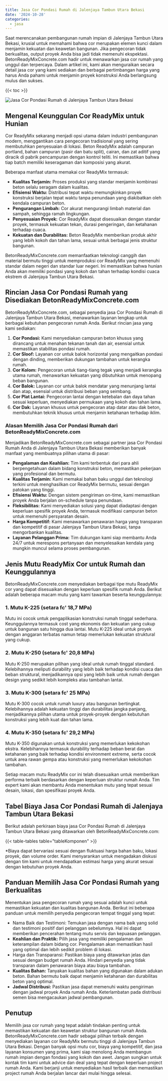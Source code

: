 ```yaml
---
title: Jasa Cor Pondasi Rumah di Jalenjaya Tambun Utara Bekasi
date: '2024-10-28'
categories:
  - jasa
---
```


Saat merencanakan pembangunan rumah impian di Jalenjaya Tambun Utara Bekasi, krusial untuk memahami bahwa cor merupakan elemen kunci dalam menjamin kekuatan dan keawetan bangunan. Jika pengecoran tidak berkualitas, output proyek Anda bisa jadi tidak memenuhi ekspektasi. BetonReadyMixConcrete.com hadir untuk menawarkan jasa cor rumah yang unggul dan terpercaya. Dalam artikel ini, kami akan menguraikan secara detail jasa cor yang kami sediakan dan berbagai pertimbangan harga yang harus Anda pahami untuk menjamin proyek konstruksi Anda berlangsung mulus dan sukses.

{{< toc >}}

![Jasa Cor Pondasi Rumah di Jalenjaya Tambun Utara Bekasi](https://betoncor8.github.io/cor/harga-beton-readymix-concrete%20(42).png)

## Mengenal Keunggulan Cor ReadyMix untuk Hunian

Cor ReadyMix sekarang menjadi opsi utama dalam industri pembangunan modern, menggantikan cara pengecoran tradisional yang sering membutuhkan penyesuaian di lokasi. Beton ReadyMix adalah campuran portland, bahan campuran (pasir dan batu split), cairan, dan zat aditif yang diracik di pabrik pencampuran dengan kontrol teliti. Ini memastikan bahwa tiap batch memiliki keseragaman dan komposisi yang akurat.

Beberapa manfaat utama memakai cor ReadyMix termasuk:

- **Kualitas Terjamin:** Proses produksi yang standar menjamin kombinasi beton selalu seragam dalam kualitas.
- **Efisiensi Waktu:** Distribusi tepat waktu memungkinkan proyek konstruksi berjalan tepat waktu tanpa penundaan yang diakibatkan oleh kendala campuran beton.
- **Pengurangan Limbah:** Cor akurat mengurangi limbah material dan sampah, sehingga ramah lingkungan.
- **Penyesuaian Proyek:** Cor ReadyMix dapat disesuaikan dengan standar proyek, termasuk kekuatan tekan, durasi pengeringan, dan ketahanan terhadap cuaca.
- **Kekuatan dan Durabilitas:** Beton ReadyMix memberikan produk akhir yang lebih kokoh dan tahan lama, sesuai untuk berbagai jenis struktur bangunan.

BetonReadyMixConcrete.com memanfaatkan teknologi canggih dan material bermutu tinggi untuk memproduksi cor ReadyMix yang memenuhi standar dalam negeri dan standar luar negeri. Ini memastikan bahwa hunian Anda akan memiliki pondasi yang kokoh dan tahan terhadap kondisi cuaca ekstrem di Jalenjaya Tambun Utara Bekasi.

## Rincian Jasa Cor Pondasi Rumah yang Disediakan BetonReadyMixConcrete.com

BetonReadyMixConcrete.com, sebagai penyedia jasa Cor Pondasi Rumah di Jalenjaya Tambun Utara Bekasi, menawarkan layanan lengkap untuk berbagai kebutuhan pengecoran rumah Anda. Berikut rincian jasa yang kami sediakan:

1. **Cor Pondasi:** Kami menyediakan campuran beton khusus yang dirancang untuk menahan tekanan tanah dan air, esensial untuk memastikan stabilitas pondasi rumah.
2. **Cor Sloof:** Layanan cor untuk balok horizontal yang mengaitkan pondasi dengan dinding, memberikan dukungan tambahan untuk kerangka rumah.
3. **Cor Kolom:** Pengecoran untuk tiang-tiang tegak yang menjadi kerangka utama rumah, menawarkan kekuatan yang dibutuhkan untuk menopang beban bangunan.
4. **Cor Balok:** Layanan cor untuk balok mendatar yang menunjang lantai dan atap, esensial untuk distribusi beban yang seimbang.
5. **Cor Plat Lantai:** Pengecoran lantai dengan ketebalan dan daya tahan sesuai keperluan, menyediakan permukaan yang kokoh dan tahan lama.
6. **Cor Dak:** Layanan khusus untuk pengecoran atap datar atau dak beton, membutuhkan teknik khusus untuk menjamin ketahanan terhadap iklim.

### Alasan Memilih Jasa Cor Pondasi Rumah dari BetonReadyMixConcrete.com

Menjadikan BetonReadyMixConcrete.com sebagai partner jasa Cor Pondasi Rumah Anda di Jalenjaya Tambun Utara Bekasi memberikan banyak manfaat yang membuatnya pilihan utama di pasar:

- **Pengalaman dan Keahlian:** Tim kami terbentuk dari para ahli berpengetahuan dalam bidang konstruksi beton, memastikan pekerjaan yang profesional dan bermutu.
- **Kualitas Terjamin:** Kami memakai bahan baku unggul dan teknologi terkini untuk menghasilkan cor ReadyMix bermutu, sesuai dengan patokan yang tinggi.
- **Efisiensi Waktu:** Dengan sistem pengiriman on-time, kami memastikan proyek Anda berjalan on-schedule tanpa penundaan.
- **Fleksibilitas:** Kami menyediakan solusi yang dapat diadaptasi dengan keperluan spesifik proyek Anda, termasuk modifikasi campuran beton untuk memenuhi persyaratan desain.
- **Harga Kompetitif:** Kami menawarkan penawaran harga yang transparan dan kompetitif di pasar Jalenjaya Tambun Utara Bekasi, tanpa mengorbankan kualitas.
- **Layanan Pelanggan Prima:** Tim dukungan kami siap membantu Anda 24/7 untuk merespons pertanyaan dan menyelesaikan kendala yang mungkin muncul selama proses pembangunan.

## Jenis Mutu ReadyMix Cor untuk Rumah dan Keunggulannya

BetonReadyMixConcrete.com menyediakan berbagai tipe mutu ReadyMix cor yang dapat disesuaikan dengan keperluan spesifik rumah Anda. Berikut adalah beberapa macam mutu yang kami tawarkan beserta keunggulannya:

### 1\. Mutu K-225 (setara fc' 18,7 MPa)

Mutu ini cocok untuk pengaplikasian konstruksi rumah tinggal sederhana. Keunggulannya termasuk cost yang ekonomis dan kekuatan yang cukup untuk bangunan satu hingga dua lantai. Mutu K-225 ideal untuk proyek dengan anggaran terbatas namun tetap memerlukan kekuatan struktural yang cukup.

### 2\. Mutu K-250 (setara fc' 20,8 MPa)

Mutu K-250 merupakan pilihan yang ideal untuk rumah tinggal standard. Kelebihannya meliputi durability yang lebih baik terhadap kondisi cuaca dan beban struktural, menjadikannya opsi yang lebih baik untuk rumah dengan design yang sedikit lebih kompleks atau tambahan lantai.

### 3\. Mutu K-300 (setara fc' 25 MPa)

Mutu K-300 cocok untuk rumah luxury atau bangunan bertingkat. Kelebihannya adalah kekuatan tinggi dan durabilitas jangka panjang, menjadikannya pilihan utama untuk proyek-proyek dengan kebutuhan konstruksi yang lebih kuat dan tahan lama.

### 4\. Mutu K-350 (setara fc' 29,2 MPa)

Mutu K-350 digunakan untuk konstruksi yang memerlukan kekokohan ekstra. Kelebihannya termasuk durability terhadap beban berat dan ketahanan yang baik terhadap kondisi environment extreme, serta cocok untuk area rawan gempa atau konstruksi yang memerlukan kekokohan tambahan.

Setiap macam mutu ReadyMix cor ini telah disesuaikan untuk memberikan performa terbaik berdasarkan dengan keperluan struktur rumah Anda. Tim expert kami akan membantu Anda menentukan mutu yang tepat sesuai desain, lokasi, dan spesifikasi proyek Anda.

## Tabel Biaya Jasa Cor Pondasi Rumah di Jalenjaya Tambun Utara Bekasi

Berikut adalah perkiraan biaya jasa Cor Pondasi Rumah di Jalenjaya Tambun Utara Bekasi yang ditawarkan oleh BetonReadyMixConcrete.com:

{{< table-tables table="tableKomponen" >}}

\*Biaya dapat bervariasi sesuai dengan fluktuasi harga bahan baku, lokasi proyek, dan volume order. Kami menyarankan untuk mengadakan diskusi dengan tim kami untuk mendapatkan estimasi harga yang akurat sesuai dengan kebutuhan proyek Anda.

## Panduan Memilih Jasa Cor Pondasi Rumah yang Berkualitas

Menentukan jasa pengecoran rumah yang sesuai adalah kunci untuk memastikan kekuatan dan kualitas bangunan Anda. Berikut ini beberapa panduan untuk memilih penyedia pengecoran tempat tinggal yang tepat:

- Nama Baik dan Testimoni: Temukan jasa dengan nama baik yang solid dan testimoni positif dari pelanggan sebelumnya. Hal ini dapat memberikan pencerahan tentang mutu servis dan kepuasan pelanggan.
- **Keahlian dan Praktik:** Pilih jasa yang memiliki pengalaman dan keterampilan dalam bidang cor. Pengalaman akan memastikan hasil yang optimal dan lebih sedikit problem di lokasi.
- Harga dan Transparansi: Pastikan biaya yang ditawarkan jelas dan sesuai dengan budget rumah Anda. Hindari penyedia yang tidak transparan dalam penawaran biaya atau biaya tambahan.
- **Kualitas Bahan:** Tanyakan kualitas bahan yang digunakan dalam adukan beton. Bahan bermutu baik dapat menjamin ketahanan dan durabilitas beton yang optimal.
- **Jadwal Distribusi:** Pastikan jasa dapat memenuhi waktu pengiriman dengan jadwal proyek Anda rumah Anda. Keterlambatan pada distribusi semen bisa mengacaukan jadwal pembangunan.

## Penutup

Memilih jasa cor rumah yang tepat adalah tindakan penting untuk memastikan kekuatan dan keawetan struktur bangunan rumah Anda. BetonReadyMixConcrete.com hadir sebagai pilihan terbaik dengan menyediakan layanan cor ReadyMix bermutu tinggi di Jalenjaya Tambun Utara Bekasi. Dengan banyak opsi mutu cor, biaya yang kompetitif, dan jasa layanan konsumen yang prima, kami siap menolong Anda membangun rumah impian dengan fondasi yang kokoh dan awet. Jangan sungkan untuk kontak tim kami untuk advice dan deal yang tepat dengan keperluan project rumah Anda. Kami berjanji untuk menyediakan hasil terbaik dan memastikan project rumah Anda berjalan lancar dari mulai hingga selesai.
